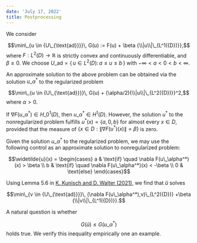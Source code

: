 ```yaml
---
date: 'July 17, 2022'
title: Postprocessing
---
```


We consider

$$\min\_{u \in {U\_{\text{ad}}}}\, 
    G(u) := F(u) + \beta {\\|u\\|\_{L^1({D})}},$$ where
$F : L^2({D}) \to {\mathbb{R}}$ is strictly convex and continuously
differentiable, and $\beta \geq 0$. We choose
${U\_{\text{ad}}}= \{\, u \in L^2({D}) :\, a \leq u \leq b\,\}$ with
$-\infty < a  < 0 < b < \infty$.

An approximate solution to the above problem can be obtained via the
solution $u\_\alpha^*$ to the regularized problem

$$\min\_{u \in {U\_{\text{ad}}}}\, 
G(u) + (\alpha/2){\\|u\\|\_{L^2({D})}}^2,$$ where $\alpha > 0$.

If $\nabla F(u\_\alpha^*) \in H\_0^1({D})$, then
$u\_\alpha^* \in H^1({D})$. However, the solution $u^*$ to the
nonregularized problem fulfills $u^*(x) = \{a, 0, b\}$ for almost every
$x \in {D}$, provided that the measure of
$\{x \in {D}: \|\nabla F(u^*)(x)\| = \beta\}$ is zero.

Given the solution $u\_\alpha^*$ to the regularized problem, we may use
the following control as an approximate solution to nonregularized
problem:

$$\widetilde{u}(x) = 
    \begin{cases}
    a & \text{if} \quad \nabla F(u\_\alpha^*)(x) > \beta \\
    b & \text{if} \quad \nabla F(u\_\alpha^*)(x) < -\beta \\
    0 & \text{else}
    \end{cases}$$

Using Lemma 5.6 in [K. Kunisch and D. Walter
(2021)](https://arxiv.org/abs/2109.15217), we find that $\widetilde{u}$
solves

$$\min\_{v \in {U\_{\text{ad}}}}\, 
    (\nabla F(u\_\alpha^*),v)\_{L^2({D})}
    +\beta {\\|v\\|\_{L^1({D})}}.$$

A natural question is whether

$$G(\widetilde{u}) \leq G(u\_\alpha^*)$$ holds true. We verify this
inequality empirically one an example.
